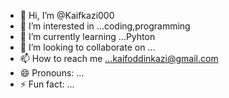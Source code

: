 - 👋 Hi, I’m @Kaifkazi000
- 👀 I’m interested in ...coding,programming
- 🌱 I’m currently learning ...Pyhton
- 💞️ I’m looking to collaborate on ...
- 📫 How to reach me ...kaifoddinkazi@gmail.com
- 😄 Pronouns: ...
- ⚡ Fun fact: ...

<!---
Kaifkazi000/Kaifkazi000 is a ✨ special ✨ repository because its `README.md` (this file) appears on your GitHub profile.
You can click the Preview link to take a look at your changes.
--->
